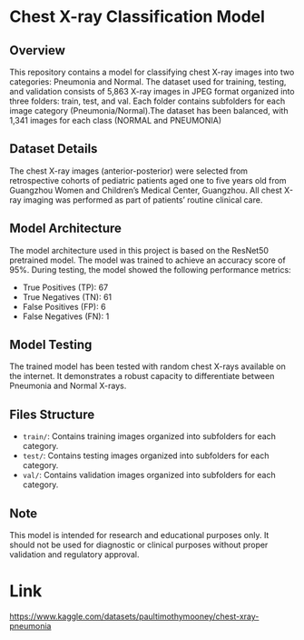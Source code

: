 # Chest X-ray Classification Model

## Overview
This repository contains a model for classifying chest X-ray images into two categories: Pneumonia and Normal. The dataset used for training, testing, and validation consists of 5,863 X-ray images in JPEG format organized into three folders: train, test, and val. Each folder contains subfolders for each image category (Pneumonia/Normal).The dataset has been balanced, with 1,341 images for each class (NORMAL and PNEUMONIA)

## Dataset Details
The chest X-ray images (anterior-posterior) were selected from retrospective cohorts of pediatric patients aged one to five years old from Guangzhou Women and Children’s Medical Center, Guangzhou. All chest X-ray imaging was performed as part of patients’ routine clinical care.

## Model Architecture
The model architecture used in this project is based on the ResNet50 pretrained model. The model was trained to achieve an accuracy score of 95%. During testing, the model showed the following performance metrics:
- True Positives (TP): 67
- True Negatives (TN): 61
- False Positives (FP): 6
- False Negatives (FN): 1


## Model Testing
The trained model has been tested with random chest X-rays available on the internet. It demonstrates a robust capacity to differentiate between Pneumonia and Normal X-rays.

## Files Structure
- `train/`: Contains training images organized into subfolders for each category.
- `test/`: Contains testing images organized into subfolders for each category.
- `val/`: Contains validation images organized into subfolders for each category.


## Note
This model is intended for research and educational purposes only. It should not be used for diagnostic or clinical purposes without proper validation and regulatory approval.

# Link
https://www.kaggle.com/datasets/paultimothymooney/chest-xray-pneumonia
